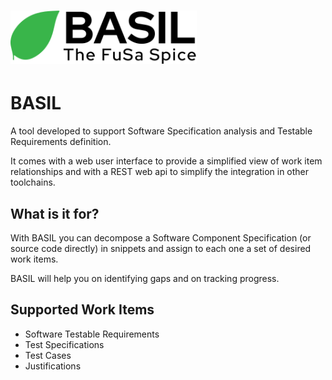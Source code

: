 # <img src="app/src/app/bgimages/basil_black.svg" alt= "BASIL | The FuSa Spice" height="85">


# BASIL

A tool developed to support Software Specification analysis and Testable Requirements definition.

It comes with a web user interface to provide a simplified view of work item relationships and with a REST web api to simplify the integration in other toolchains.


## What is it for?

With BASIL you can decompose a Software Component Specification (or source code directly) in snippets and assign to each one a set of desired work items.

BASIL will help you on identifying gaps and on tracking progress.


## Supported Work Items

* Software Testable Requirements
* Test Specifications
* Test Cases
* Justifications
